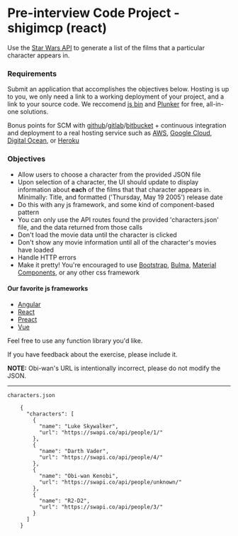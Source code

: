 # Pre-interview Code Project - shigimcp (react)

Use the [Star Wars API](http://swapi.co) to generate a list of the films that a particular character appears in.

### Requirements
Submit an application that accomplishes the objectives below. Hosting is up to you, we only need a link to a working deployment of your project, and a link to your source code. We reccomend [js bin](http://jsbin.com/) and [Plunker](https://plnkr.co) for free, all-in-one solutions.


Bonus points for SCM with [github](https://github.com/)/[gitlab](https://about.gitlab.com/)/[bitbucket](https://bitbucket.org) + continuous integration and deployment to a real hosting service such as [AWS](https://aws.amazon.com/), [Google Cloud](https://cloud.google.com/), [Digital Ocean](https://www.digitalocean.com/), or [Heroku](https://www.heroku.com/)


### Objectives
- Allow users to choose a character from the provided JSON file
- Upon selection of a character, the UI should update to display information about **each** of the films that that character appears in. Minimally: Title, and formatted ('Thursday, May 19 2005') release date
- Do this with any js framework, and some kind of component-based pattern
- You can only use the API routes found the provided 'characters.json' file, and the data returned from those calls
- Don't load the movie data until the character is clicked
- Don't show any movie information until all of the character's movies have loaded
- Handle HTTP errors
- Make it pretty! You're encouraged to use [Bootstrap](https://getbootstrap.com/), [Bulma](https://bulma.io/), [Material Components](https://material.io/develop/web/), or any other css framework

#### Our favorite js frameworks

- [Angular](https://angular.io/)
- [React](https://reactjs.org/)
- [Preact](https://preactjs.com/)
- [Vue](https://vuejs.org/)
  
Feel free to use any function library you'd like.

If you have feedback about the exercise, please include it.

**NOTE:** Obi-wan's URL is intentionally incorrect, please do not modify the JSON.

----

`characters.json`
```
    {
      "characters": [
        {
          "name": "Luke Skywalker",
          "url": "https://swapi.co/api/people/1/"
        },
        {
          "name": "Darth Vader",
          "url": "https://swapi.co/api/people/4/"
        },
        {
          "name": "Obi-wan Kenobi",
          "url": "https://swapi.co/api/people/unknown/"
        }, 
        {
          "name": "R2-D2",
          "url": "https://swapi.co/api/people/3/"
        }
      ]
    }
```
